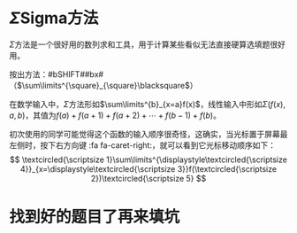 # $\Sigma$Sigma方法

$\Sigma$方法是一个很好用的数列求和工具，用于计算某些看似无法直接硬算选填题很好用。

按出方法：#bSHIFT##bx#（$\sum\limits^{\square}_{\square}\blacksquare$）

在数学输入中，$\Sigma$方法形如$\sum\limits^{b}_{x=a}f(x)$，线性输入中形如$\Sigma(f(x), a, b)$，其值为$f(a) + f(a + 1) + f(a + 2) + \cdots + f(b - 1) + f(b)$。

初次使用的同学可能觉得这个函数的输入顺序很奇怪，这确实，当光标置于屏幕最左侧时，按下右方向键 :fa fa-caret-right:，就可以看到它光标移动顺序如下：
$$
\textcircled{\scriptsize 1}\sum\limits^{\displaystyle\textcircled{\scriptsize 4}}_{x=\displaystyle\textcircled{\scriptsize 3}}f(\textcircled{\scriptsize 2})\textcircled{\scriptsize 5}
$$

# 找到好的题目了再来填坑